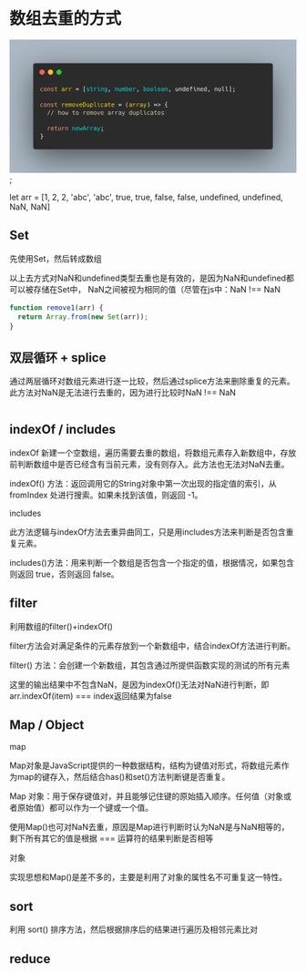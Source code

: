 # 数组去重的方式
![](./img/1.png);

let arr = [1, 2, 2, 'abc', 'abc', true, true, false, false, undefined, undefined, NaN, NaN]

## Set

先使用Set，然后转成数组

以上去方式对NaN和undefined类型去重也是有效的，是因为NaN和undefined都可以被存储在Set中， NaN之间被视为相同的值（尽管在js中：NaN !== NaN

```javascript
function remove1(arr) {
  return Array.from(new Set(arr));
}
```

## 双层循环 + splice

通过两层循环对数组元素进行逐一比较，然后通过splice方法来删除重复的元素。此方法对NaN是无法进行去重的，因为进行比较时NaN !== NaN

```javascript

```

## indexOf / includes

indexOf
新建一个空数组，遍历需要去重的数组，将数组元素存入新数组中，存放前判断数组中是否已经含有当前元素，没有则存入。此方法也无法对NaN去重。


indexOf() 方法：返回调用它的String对象中第一次出现的指定值的索引，从 fromIndex 处进行搜索。如果未找到该值，则返回 -1。

includes

此方法逻辑与indexOf方法去重异曲同工，只是用includes方法来判断是否包含重复元素。

includes()方法：用来判断一个数组是否包含一个指定的值，根据情况，如果包含则返回 true，否则返回 false。

## filter
利用数组的filter()+indexOf()

filter方法会对满足条件的元素存放到一个新数组中，结合indexOf方法进行判断。

filter() 方法：会创建一个新数组，其包含通过所提供函数实现的测试的所有元素

这里的输出结果中不包含NaN，是因为indexOf()无法对NaN进行判断，即arr.indexOf(item) === index返回结果为false

## Map / Object

map

Map对象是JavaScript提供的一种数据结构，结构为键值对形式，将数组元素作为map的键存入，然后结合has()和set()方法判断键是否重复。


Map 对象：用于保存键值对，并且能够记住键的原始插入顺序。任何值（对象或者原始值）都可以作为一个键或一个值。

使用Map()也可对NaN去重，原因是Map进行判断时认为NaN是与NaN相等的，剩下所有其它的值是根据 === 运算符的结果判断是否相等

对象

实现思想和Map()是差不多的，主要是利用了对象的属性名不可重复这一特性。

## sort
利用 sort() 排序方法，然后根据排序后的结果进行遍历及相邻元素比对

## reduce

